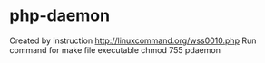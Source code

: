 # php-daemon
Created by instruction http://linuxcommand.org/wss0010.php
Run command for make file executable
chmod 755 pdaemon
